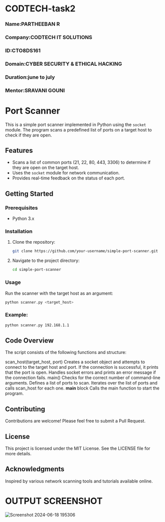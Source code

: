 # CODTECH-task2

### Name:PARTHEEBAN R

### Company:CODTECH IT SOLUTIONS

### ID:CTO8DS161

### Domain:CYBER SECURITY & ETHICAL HACKING

### Duration:june to july

### Mentor:SRAVANI GOUNI

# Port Scanner

This is a simple port scanner implemented in Python using the `socket` module. The program scans a predefined list of ports on a target host to check if they are open.

## Features

- Scans a list of common ports (21, 22, 80, 443, 3306) to determine if they are open on the target host.
- Uses the `socket` module for network communication.
- Provides real-time feedback on the status of each port.

## Getting Started

### Prerequisites

- Python 3.x

### Installation

1. Clone the repository:
    ```bash
    git clone https://github.com/your-username/simple-port-scanner.git
    ```
2. Navigate to the project directory:
    ```bash
    cd simple-port-scanner
    ```

### Usage

Run the scanner with the target host as an argument:

```bash
python scanner.py <target_host>
```

### Example:
  ```bash
 python scanner.py 192.168.1.1
  ```
## Code Overview

The script consists of the following functions and structure:

scan_host(target_host, port)
  Creates a socket object and attempts to connect to the target host and port.
  If the connection is successful, it prints that the port is open.
  Handles socket errors and prints an error message if the connection fails.
main()
 Checks for the correct number of command-line arguments.
 Defines a list of ports to scan.
 Iterates over the list of ports and calls scan_host for each one.
 __main__ block
 Calls the main function to start the program.


## Contributing

Contributions are welcome! Please feel free to submit a Pull Request.

## License

This project is licensed under the MIT License. See the LICENSE file for more details.

## Acknowledgments

Inspired by various network scanning tools and tutorials available online.

# OUTPUT SCREENSHOT

![Screenshot 2024-06-18 195306](https://github.com/Partheeban37/CODTECH-task2/assets/144414138/9c64c2ba-3515-449e-a191-cc11357bd1e9)
